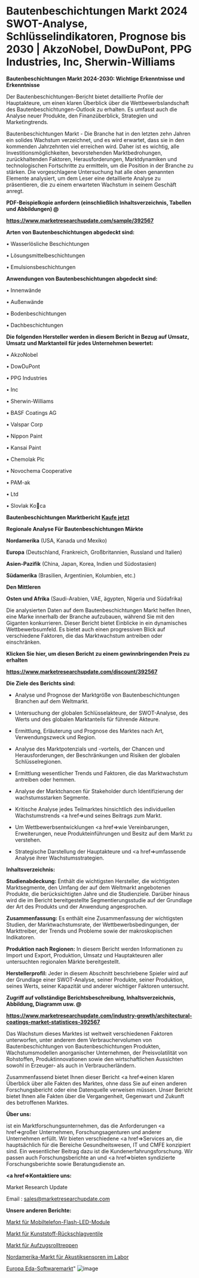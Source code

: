 # Bautenbeschichtungen Markt 2024 SWOT-Analyse, Schlüsselindikatoren, Prognose bis 2030 | AkzoNobel, DowDuPont, PPG Industries, Inc, Sherwin-Williams

<strong>Bautenbeschichtungen Markt 2024-2030: Wichtige Erkenntnisse und Erkenntnisse</strong>

Der Bautenbeschichtungen-Bericht bietet detaillierte Profile der Hauptakteure, um einen klaren Überblick über die Wettbewerbslandschaft des Bautenbeschichtungen-Outlook zu erhalten. Es umfasst auch die Analyse neuer Produkte, den Finanzüberblick, Strategien und Marketingtrends.

Bautenbeschichtungen Markt - Die Branche hat in den letzten zehn Jahren ein solides Wachstum verzeichnet, und es wird erwartet, dass sie in den kommenden Jahrzehnten viel erreichen wird. Daher ist es wichtig, alle Investitionsmöglichkeiten, bevorstehenden Marktbedrohungen, zurückhaltenden Faktoren, Herausforderungen, Marktdynamiken und technologischen Fortschritte zu ermitteln, um die Position in der Branche zu stärken. Die vorgeschlagene Untersuchung hat alle oben genannten Elemente analysiert, um dem Leser eine detaillierte Analyse zu präsentieren, die zu einem erwarteten Wachstum in seinem Geschäft anregt.



<strong><b>PDF-Beispielkopie anfordern (einschließlich Inhaltsverzeichnis, Tabellen und Abbildungen) @ </b></strong>

<strong><a href=https://www.marketresearchupdate.com/sample/392567>

<strong>https://www.marketresearchupdate.com/sample/392567</u></a></strong></strong>



<strong>Arten von Bautenbeschichtungen abgedeckt sind:</strong>

• Wasserlösliche Beschichtungen

• Lösungsmittelbeschichtungen

• Emulsionsbeschichtungen



<strong>Anwendungen von Bautenbeschichtungen abgedeckt sind:</strong>

• Innenwände

• Außenwände

• Bodenbeschichtungen

• Dachbeschichtungen



<strong>Die folgenden Hersteller werden in diesem Bericht in Bezug auf Umsatz, Umsatz und Marktanteil für jedes Unternehmen bewertet:</strong>

• AkzoNobel

• DowDuPont

• PPG Industries

• Inc

• Sherwin-Williams

• BASF Coatings AG

• Valspar Corp

• Nippon Paint

• Kansai Paint

• Chemolak Plc

• Novochema Cooperative

• PAM-ak

• Ltd

• Slovlak Koca



<strong>Bautenbeschichtungen Marktbericht <a href=https://www.marketresearchupdate.com/buynow/392567>Kaufe jetzt</a></strong>



<strong>Regionale Analyse Für Bautenbeschichtungen Märkte</strong>



<strong>Nordamerika</strong> (USA, Kanada und Mexiko)



<strong>Europa</strong> (Deutschland, Frankreich, Großbritannien, Russland und Italien)



<strong>Asien-Pazifik</strong> (China, Japan, Korea, Indien und Südostasien)



<strong>Südamerika</strong> (Brasilien, Argentinien, Kolumbien, etc.)



<strong>Den Mittleren</strong> 

<strong>Osten und Afrika</strong> (Saudi-Arabien, VAE, ägypten, Nigeria und Südafrika)

Die analysierten Daten auf dem Bautenbeschichtungen Markt helfen Ihnen, eine Marke innerhalb der Branche aufzubauen, während Sie mit den Giganten konkurrieren. Dieser Bericht bietet Einblicke in ein dynamisches Wettbewerbsumfeld. Es bietet auch einen progressiven Blick auf verschiedene Faktoren, die das Marktwachstum antreiben oder einschränken.



<strong>Klicken Sie hier, um diesen Bericht zu einem gewinnbringenden Preis zu erhalten
</strong>

<strong><a href=https://www.marketresearchupdate.com/discount/392567>https://www.marketresearchupdate.com/discount/392567</b></u></strong></a>



<strong>Die Ziele des Berichts sind:</strong>

- Analyse und Prognose der Marktgröße von Bautenbeschichtungen Branchen auf dem Weltmarkt.

- Untersuchung der globalen Schlüsselakteure, der SWOT-Analyse, des Werts und des globalen Marktanteils für führende Akteure.

- Ermittlung, Erläuterung und Prognose des Marktes nach Art, Verwendungszweck und Region.

- Analyse des Marktpotenzials und -vorteils, der Chancen und Herausforderungen, der Beschränkungen und Risiken der globalen Schlüsselregionen.

- Ermittlung wesentlicher Trends und Faktoren, die das Marktwachstum antreiben oder hemmen.

- Analyse der Marktchancen für Stakeholder durch Identifizierung der wachstumsstarken Segmente.

- Kritische Analyse jedes Teilmarktes hinsichtlich des individuellen Wachstumstrends <a href=>und</a> seines Beitrags zum Markt.

- Um Wettbewerbsentwicklungen <a href=>wie</a> Vereinbarungen, Erweiterungen, neue Produkteinführungen und Besitz auf dem Markt zu verstehen.

- Strategische Darstellung der Hauptakteure und <a href=>umfas</a>sende Analyse ihrer Wachstumsstrategien.



<strong>Inhaltsverzeichnis:</strong>



<strong>Studienabdeckung:</strong> Enthält die wichtigsten Hersteller, die wichtigsten Marktsegmente, den Umfang der auf dem Weltmarkt angebotenen Produkte, die berücksichtigten Jahre und die Studienziele. Darüber hinaus wird die im Bericht bereitgestellte Segmentierungsstudie auf der Grundlage der Art des Produkts und der Anwendung angesprochen.



<strong>Zusammenfassung:</strong> Es enthält eine Zusammenfassung der wichtigsten Studien, der Marktwachstumsrate, der Wettbewerbsbedingungen, der Markttreiber, der Trends und Probleme sowie der makroskopischen Indikatoren.



<strong>Produktion nach Regionen:</strong> In diesem Bericht werden Informationen zu Import und Export, Produktion, Umsatz und Hauptakteuren aller untersuchten regionalen Märkte bereitgestellt.



<strong>Herstellerprofil:</strong> Jeder in diesem Abschnitt beschriebene Spieler wird auf der Grundlage einer SWOT-Analyse, seiner Produkte, seiner Produktion, seines Werts, seiner Kapazität und anderer wichtiger Faktoren untersucht.



<strong><b>Zugriff auf vollständige Berichtsbeschreibung, Inhaltsverzeichnis, Abbildung, Diagramm usw. @ </b></strong>

<strong><a href=https://www.marketresearchupdate.com/industry-growth/architectural-coatings-market-statistices-392567>https://www.marketresearchupdate.com/industry-growth/architectural-coatings-market-statistices-392567</a></strong>

Das Wachstum dieses Marktes ist weltweit verschiedenen Faktoren unterworfen, unter anderem dem Verbrauchervolumen von Bautenbeschichtungen von Bautenbeschichtungen Produkten, Wachstumsmodellen anorganischer Unternehmen, der Preisvolatilität von Rohstoffen, Produktinnovationen sowie den wirtschaftlichen Aussichten sowohl in Erzeuger- als auch in Verbraucherländern.

Zusammenfassend bietet Ihnen dieser Bericht <a href=>einen</a> klaren Überblick über alle Fakten des Marktes, ohne dass Sie auf einen anderen Forschungsbericht oder eine Datenquelle verweisen müssen. Unser Bericht bietet Ihnen alle Fakten über die Vergangenheit, Gegenwart und Zukunft des betroffenen Marktes.



<strong>Über uns:</strong>

 ist ein Marktforschungsunternehmen, das die Anforderungen <a href=>großer</a> Unternehmen, Forschungsagenturen und anderer Unternehmen erfüllt. Wir bieten verschiedene <a href=>Services</a> an, die hauptsächlich für die Bereiche Gesundheitswesen, IT und CMFE konzipiert sind. Ein wesentlicher Beitrag dazu ist die Kundenerfahrungsforschung. Wir passen auch Forschungsberichte an und <a href=>bieten</a> syndizierte Forschungsberichte sowie Beratungsdienste an.



<strong><a href=>Kontaktiere uns:</a></strong>

Market Research Update

Email : sales@marketresearchupdate.com



<strong>Unsere anderen Berichte:</strong>

<a href=https://www.linkedin.com/pulse/handset-flash-led-module-market-size-growth-set-surge>Markt für Mobiltelefon-Flash-LED-Module</a>

<a href=https://www.linkedin.com/pulse/plastic-check-valves-market-size-share>Markt für Kunststoff-Rückschlagventile</a>

<a href=https://www.linkedin.com/pulse/elevator-escalators-market-size-emerging-trends>Markt für Aufzugsrolltreppen</a>

<a href=https://www.linkedin.com/pulse/north-america-acoustic-sensors-lab-market-size2023-2030>Nordamerika-Markt für Akustiksensoren im Labor</a>

<a href=https://www.linkedin.com/pulse/europe-eda-software-market-2023-brief-wwrpf/>Europa Eda-Softwaremarkt</a>"
![image](https://github.com/Gayatrikarjule/Market-Analysis-361/assets/97346546/7f277c26-03e8-42b0-95fb-fa0a365fb068)
